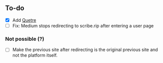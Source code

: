 ## To-do
- [x] Add [Quetre](https://github.com/zyachel/quetre)
- [ ] Fix: Medium stops redirecting to scribe.rip after entering a user page

### Not possible (?)
- [ ] Make the previous site after redirecting is the original previous site and not the platform itself.
